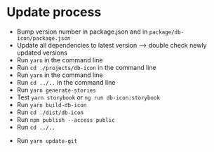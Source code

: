 # Update process

- Bump version number in package.json and in `package/db-icon/package.json`
- Update all dependencies to latest version
  —> double check newly updated versions
- Run `yarn` in the command line
- Run `cd ./projects/db-icon` in the command line
- Run `yarn` in the command line
- Run `cd ../..` in the command line
- Run `yarn generate-stories`
- Test `yarn storybook` or `ng run db-icon:storybook`
- Run `yarn build-db-icon`
- Run `cd ./dist/db-icon`
- Run `npm publish --access public`
- Run `cd ../..`
<!-- - Run `yarn publish-db-icon` -->
- Run `yarn update-git`
